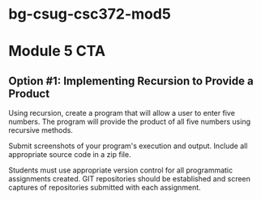 # bg-csug-csc372-mod5
# Module 5 CTA
## Option #1: Implementing Recursion to Provide a Product

Using recursion, create a program that will allow a user to enter five numbers. The program will provide the product of all five numbers using recursive methods.

Submit screenshots of your program's execution and output. Include all appropriate source code in a zip file.

Students must use appropriate version control for all programmatic assignments created. GIT repositories should be established and screen captures of repositories submitted with each assignment.
